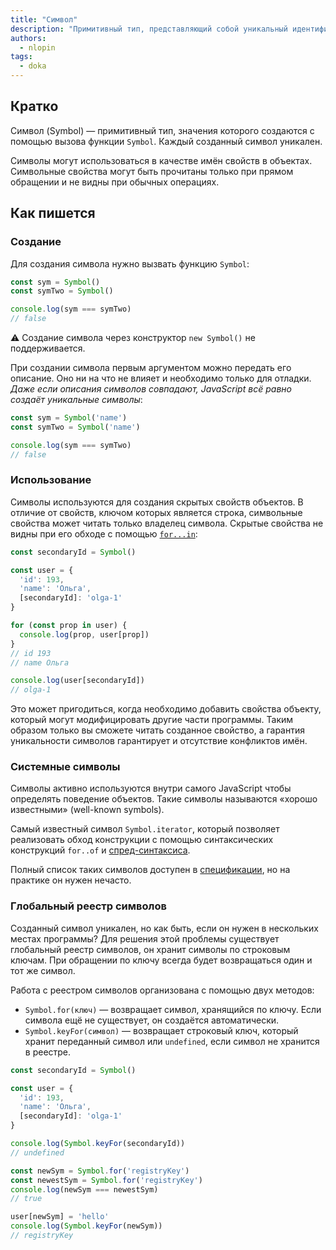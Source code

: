 ```yaml
---
title: "Символ"
description: "Примитивный тип, представляющий собой уникальный идентификатор. Используется как имя свойств в объектах."
authors:
  - nlopin
tags:
  - doka
---
```


## Кратко

Символ (Symbol) — примитивный тип, значения которого создаются с помощью вызова функции `Symbol`. Каждый созданный символ уникален.

Символы могут использоваться в качестве имён свойств в объектах. Символьные свойства могут быть прочитаны только при прямом обращении и не видны при обычных операциях.

## Как пишется

### Создание

Для создания символа нужно вызвать функцию `Symbol`:

```js
const sym = Symbol()
const symTwo = Symbol()

console.log(sym === symTwo)
// false
```

<aside>

⚠️ Создание символа через конструктор `new Symbol()` не поддерживается.

</aside>

При создании символа первым аргументом можно передать его описание. Оно ни на что не влияет и необходимо только для отладки. _Даже если описания символов совпадают, JavaScript всё равно создаёт уникальные символы_:

```js
const sym = Symbol('name')
const symTwo = Symbol('name')

console.log(sym === symTwo)
// false
```

### Использование

Символы используются для создания скрытых свойств объектов. В отличие от свойств, ключом которых является строка, символьные свойства может читать только владелец символа. Скрытые свойства не видны при его обходе с помощью [`for...in`](/js/for-in):

```js
const secondaryId = Symbol()

const user = {
  'id': 193,
  'name': 'Ольга',
  [secondaryId]: 'olga-1'
}

for (const prop in user) {
  console.log(prop, user[prop])
}
// id 193
// name Ольга

console.log(user[secondaryId])
// olga-1
```

Это может пригодиться, когда необходимо добавить свойства объекту, который могут модифицировать другие части программы. Таким образом только вы сможете читать созданное свойство, а гарантия уникальности символов гарантирует и отсутствие конфликтов имён.

### Системные символы

Символы активно используются внутри самого JavaScript чтобы определять поведение объектов. Такие символы называются «хорошо известными» (well-known symbols).

Самый известный символ `Symbol.iterator`, который позволяет реализовать обход конструкции с помощью синтаксических конструкций `for..of` и [спред-синтаксиса](/js/spread).

Полный список таких символов доступен в [спецификации](https://tc39.es/ecma262/#sec-well-known-symbols), но на практике он нужен нечасто.

### Глобальный реестр символов

Созданный символ уникален, но как быть, если он нужен в нескольких местах программы? Для решения этой проблемы существует глобальный реестр символов, он хранит символы по строковым ключам. При обращении по ключу всегда будет возвращаться один и тот же символ.

Работа с реестром символов организована с помощью двух методов:
- `Symbol.for(ключ)` — возвращает символ, хранящийся по ключу. Если символа ещё не существует, он создаётся автоматически.
- `Symbol.keyFor(символ)` — возвращает строковый ключ, который хранит переданный символ или `undefined`, если символ не хранится в реестре.

```js
const secondaryId = Symbol()

const user = {
  'id': 193,
  'name': 'Ольга',
  [secondaryId]: 'olga-1'
}

console.log(Symbol.keyFor(secondaryId))
// undefined

const newSym = Symbol.for('registryKey')
const newestSym = Symbol.for('registryKey')
console.log(newSym === newestSym)
// true

user[newSym] = 'hello'
console.log(Symbol.keyFor(newSym))
// registryKey
```

